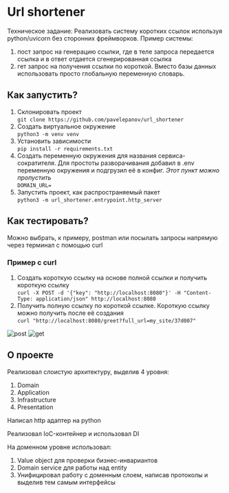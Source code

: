 # Url shortener
Техническое задание:
Реализовать систему коротких ссылок используя python/uvicorn без сторонних фреймворков.
Пример системы:
1) пост запрос на генерацию ссылки, где в теле запроса передается ссылка и в ответ отдается сгенерированная ссылка
2) гет запрос на получения ссылки по короткой.
Вместо базы данных использовать просто глобальную переменную словарь.

## Как запустить?

1. Склонировать проект \
```git clone https://github.com/pavelepanov/url_shortener```
2. Создать виртуальное окружение \
```python3 -m venv venv```
3. Установить зависимости \
```pip install -r requirements.txt```
4. Создать переменную окружения для названия сервиса-сократителя. Для простоты разворачивания добавил в .env переменную окружения и подгрузил её в конфиг. *Этот пункт можно пропустить* \
```DOMAIN_URL=```
5. Запустить проект, как распространяемый пакет \
```python3 -m url_shortener.entrypoint.http_server ```

## Как тестировать?
Можно выбрать, к примеру, postman или посылать запросы напрямую через терминал с помощью curl
### Пример с curl
1. Создать короткую ссылку на основе полной ссылки и получить короткую ссылку\
```curl -X POST -d '{"key": "http://localhost:8080"}' -H "Content-Type: application/json" http://localhost:8080```
2. Получить полную ссылку по короткой ссылке. Короткую ссылку можно получить после её создания \
```curl "http://localhost:8080/greet?full_url=my_site/37d007"```

![post](/docs/POST.jpg "POST example")
![get](/docs/GET.jpg "GET example")

## О проекте
Реализовал слоистую архитектуру, выделив 4 уровня:
1. Domain
2. Application
3. Infrastructure
4. Presentation

Написал http адаптер на python

Реализовал IoC-контейнер и использовал DI

На доменном уровне использовал:
1. Value object для проверки бизнес-инвариантов
2. Domain service для работы над entity
3. Унифицировал работу с доменным слоем, написав протоколы и выделив тем самым интерфейсы
